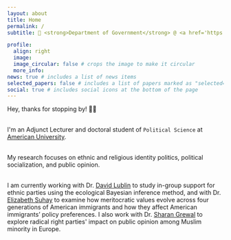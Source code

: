 ```yaml
---
layout: about
title: Home
permalink: /
subtitle: 🏫 <strong>Department of Government</strong> @ <a href='https://www.american.edu/'>American University</a>

profile:
  align: right
  image:
  image_circular: false # crops the image to make it circular
  more_info:
news: true # includes a list of news items
selected_papers: false # includes a list of papers marked as "selected={true}"
social: true # includes social icons at the bottom of the page
---
```


Hey, thanks for stopping by! 👋🏼<br><br>

I'm an Adjunct Lecturer and doctoral student of `Political Science` at [American University](https://www.american.edu/).<br><br>

My research focuses on ethnic and religious identity politics, political socialization, and public opinion. <br><br>

I am currently working with Dr. [David Lublin](https://www.american.edu/spa/faculty/dlublin.cfm) to study in-group support for ethnic parties using the ecological Bayesian inference method, and with Dr. [Elizabeth Suhay](https://www.american.edu/spa/faculty/suhay.cfm) to examine how meritocratic values evolve across four generations of American immigrants and how they affect American immigrants’ policy preferences. I also work with Dr. [Sharan Grewal](https://www.american.edu/spa/faculty/sgrewal.cfm) to explore radical right parties' impact on public opinion among Muslim minority in Europe.
